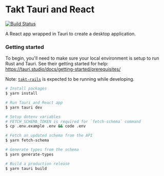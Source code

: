 # Takt Tauri and React

[![Build Status](https://takt.semaphoreci.com/badges/takt-tauri/branches/main.svg?style=shields&key=8ededc6a-36b1-4d2b-ae97-90716424378d)](https://takt.semaphoreci.com/projects/takt-tauri)

A React app wrapped in Tauri to create a desktop application.

### Getting started

To begin, you'll need to make sure your local environment is setup to run Rust and Tauri.
See their getting started for help: https://tauri.studio/docs/getting-started/prerequisites/

Note: [`takt-rails`](https://github.com/takt-co/takt-rails) is expected to be running while developing.

```sh
# Install packages
$ yarn install

# Run Tauri and React app
$ yarn tauri dev

# Setup dotenv variables
# FETCH_SCHEMA_TOKEN is required for `fetch-schema` command
$ cp .env.example .env && code .env

# Fetch an updated schema from the API
$ yarn fetch-schema

# Generate types from the schema
$ yarn generate-types

# Build a production release
$ yarn tauri build
```
